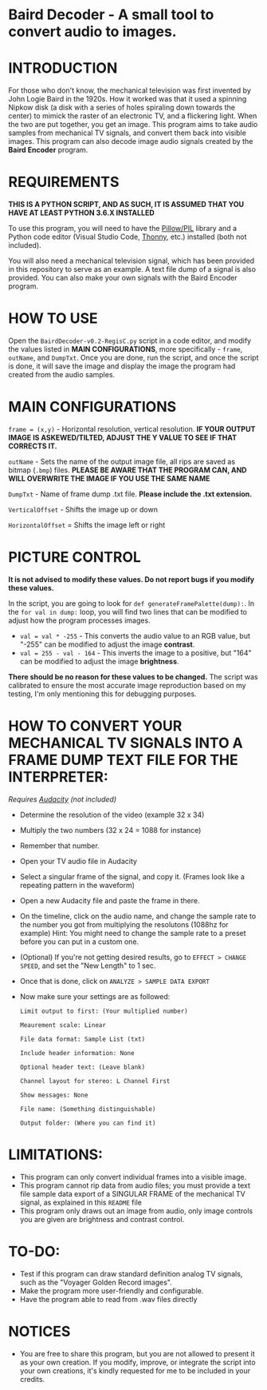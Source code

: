 # Baird Decoder - A small tool to convert audio to images.

# INTRODUCTION
For those who don't know, the mechanical television was first invented by John Logie Baird in the 1920s. How it worked was that it used a spinning Nipkow disk (a disk with a series of holes spiraling down towards the center) to mimick the raster of an electronic TV, and a flickering light. When the two are put together, you get an image. This program aims to take audio samples from mechanical TV signals, and convert them back into visible images. This program can also decode image audio signals created by the **Baird Encoder** program.

# REQUIREMENTS
**THIS IS A PYTHON SCRIPT, AND AS SUCH, IT IS ASSUMED THAT YOU HAVE AT LEAST PYTHON 3.6.X INSTALLED**

To use this program, you will need to have the [Pillow/PIL](https://pypi.org/project/Pillow/) library and a Python code editor
(Visual Studio Code, [Thonny](https://www.Thonny.org/), etc.) installed (both not included).

You will also need a mechanical television signal, which has been provided in this repository to serve as an example.
A text file dump of a signal is also provided.
You can also make your own signals with the Baird Encoder program.

# HOW TO USE
Open the `BairdDecoder-v0.2-RegisC.py` script in a code editor, and modify the values listed in **MAIN CONFIGURATIONS**, more specifically -
`frame`, `outName`, and `DumpTxt`.
Once you are done, run the script, and once the script is done, it will save the image and display the image the program had created from the
audio samples.

# MAIN CONFIGURATIONS
`frame = (x,y)` - Horizontal resolution, vertical resolution.
**IF YOUR OUTPUT IMAGE IS ASKEWED/TILTED, ADJUST THE Y VALUE TO SEE IF THAT CORRECTS IT.**

`outName` - Sets the name of the output image file, all rips are saved as bitmap (`.bmp`) files.
**PLEASE BE AWARE THAT THE PROGRAM CAN, AND WILL OVERWRITE THE IMAGE IF YOU USE THE SAME NAME**

`DumpTxt` - Name of frame dump .txt file. **Please include the .txt extension.**

`VerticalOffset` - Shifts the image up or down

`HorizontalOffset` = Shifts the image left or right

# PICTURE CONTROL
**It is not advised to modify these values. Do not report bugs if you modify these values.**

In the script, you are going to look for `def generateFramePalette(dump):`. In the `for val in dump:` loop, you will find two
lines that can be modified to adjust how the program processes images.

- `val = val * -255` - This converts the audio value to an RGB value, but "-255" can be modified to adjust the image **contrast**.
-  `val = 255 - val - 164` - This inverts the image to a positive, but "164" can be modified to adjust the image **brightness**.

**There should be no reason for these values to be changed.** The script was calibrated to ensure the most accurate image reproduction
based on my testing, I'm only mentioning this for debugging purposes.


# HOW TO CONVERT YOUR MECHANICAL TV SIGNALS INTO A FRAME DUMP TEXT FILE FOR THE INTERPRETER:
*Requires [Audacity](https://www.audacityteam.org/) (not included)*

- Determine the resolution of the video (example 32 x 34)
- Multiply the two numbers (32 x 24 = 1088 for instance)
- Remember that number.
- Open your TV audio file in Audacity
- Select a singular frame of the signal, and copy it.
  (Frames look like a repeating pattern in the waveform)
- Open a new Audacity file and paste the frame in there.
- On the timeline, click on the audio name, and change the
sample rate to the number you got from multiplying the
resolutons (1088hz for example)
	Hint: You might need to change the sample rate to a 
	preset before you can put in a custom one.
- (Optional) If you're not getting desired results,
go to `EFFECT > CHANGE SPEED`, and set the "New Length" to 1 sec.
- Once that is done, click on `ANALYZE > SAMPLE DATA EXPORT`
- Now make sure your settings are as followed:

  	`Limit output to first: (Your multiplied number)`
  
	`Meaurement scale: Linear`

	`File data format: Sample List (txt)`

	`Include header information: None`

	`Optional header text: (Leave blank)`

	`Channel layout for stereo: L Channel First`

	`Show messages: None`

	`File name: (Something distinguishable)`

	`Output folder: (Where you can find it)`

# LIMITATIONS:
- This program can only convert individual frames into a visible image.
- This program cannot rip data from audio files; you must provide a text file
sample data export of a SINGULAR FRAME of the mechanical TV signal, as explained in this `README` file
- This program only draws out an image from audio, only image controls you are given are brightness and contrast control.

# TO-DO:
- Test if this program can draw standard definition analog TV signals, such as
the "Voyager Golden Record images".
- Make the program more user-friendly and configurable.
- Have the program able to read from .wav files directly

# NOTICES
- You are free to share this program, but you are not allowed to present it as your own creation. If you modify, improve, or integrate the script into your own creations,
  it's kindly requested for me to be included in your credits.
